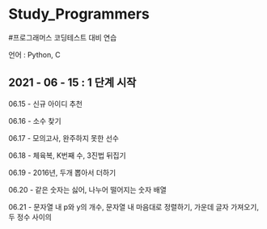 # Study_Programmers

 #프로그래머스 코딩테스트 대비 연습
 
 언어 : Python, C
 
 2021 - 06 - 15 : 1 단계 시작
----------------------------------------------
06.15 - 신규 아이디 추천

06.16 - 소수 찾기

06.17 - 모의고사, 완주하지 못한 선수

06.18 - 체육복, K번째 수, 3진법 뒤집기

06.19 - 2016년, 두개 뽑아서 더하기

06.20 - 같은 숫자는 싫어, 나누어 떨어지는 숫자 배열

06.21 - 문자열 내 p와 y의 개수, 문자열 내 마음대로 정렬하기, 가운데 글자 가져오기, 두 정수 사이의 


